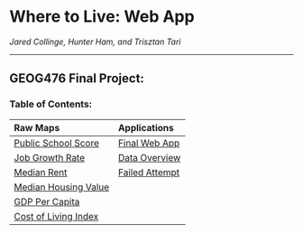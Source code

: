 
# **Where to Live: Web App**
*Jared Collinge, Hunter Ham, and Trisztan Tari*
***

## GEOG476 Final Project:

### Table of Contents: 
| Raw Maps | Applications | 
| :------------- |:-------------|
| [Public School Score](Intermediates/School_Score.html) |  [Final Web App](FinalWebApp.html)|
| [Job Growth Rate](Intermediates/Job%20Growth%20Rate.html) | [Data Overview](Intermediates/max%20values/MaxMin_Values.html) |
| [Median Rent](Intermediates/Rent.html) |[Failed Attempt](FailedAttempt.html)|
| [Median Housing Value](Intermediates/Housing_Prices.html) ||
| [GDP Per Capita](Intermediates/GDP_Per_Capita.html) ||
| [Cost of Living Index](Intermediates/Cost_of_Living.html) ||